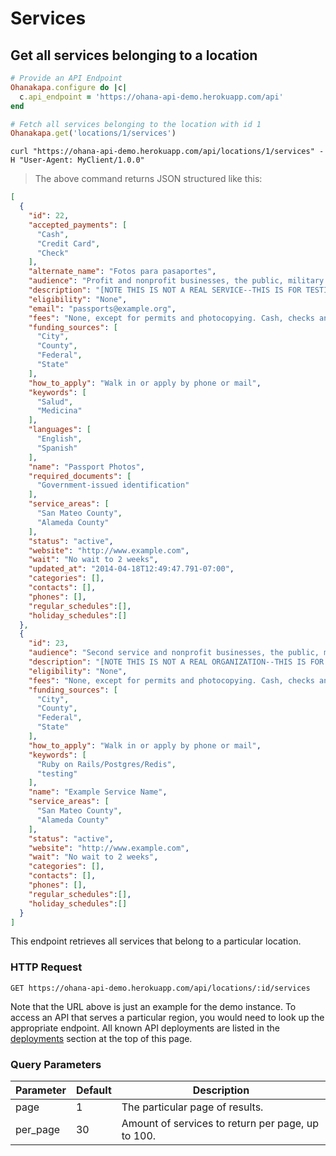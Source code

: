 # Services

## Get all services belonging to a location

```ruby
# Provide an API Endpoint
Ohanakapa.configure do |c|
  c.api_endpoint = 'https://ohana-api-demo.herokuapp.com/api'
end

# Fetch all services belonging to the location with id 1
Ohanakapa.get('locations/1/services')
```

```shell
curl "https://ohana-api-demo.herokuapp.com/api/locations/1/services" -H "User-Agent: MyClient/1.0.0"
```

> The above command returns JSON structured like this:

```json
[
  {
    "id": 22,
    "accepted_payments": [
      "Cash",
      "Credit Card",
      "Check"
    ],
    "alternate_name": "Fotos para pasaportes",
    "audience": "Profit and nonprofit businesses, the public, military facilities, schools and government entities",
    "description": "[NOTE THIS IS NOT A REAL SERVICE--THIS IS FOR TESTING PURPOSES OF THIS ALPHA APP] Lorem ipsum dolor sit amet, consectetur adipiscing elit. Praesent suscipit metus eu orci lobortis dictum. In hac habitasse platea dictumst. Vivamus vulputate, neque ut sodales gravida, lorem nunc pharetra ligula, ac cursus sem justo a sapien. Duis vitae vestibulum magna. Sed vel augue in justo rhoncus viverra. Nam ac felis a purus lobortis porttitor sit amet quis est. Suspendisse vulputate nisl quis nisi fermentum aliquet euismod at augue. Sed ultricies, purus dapibus tristique dictum, tortor mauris porttitor nulla, at porta nisl sem sed dolor. Proin ac hendrerit erat. Duis porta iaculis orci, eu euismod quam tristique in. Phasellus nec purus sit amet sapien volutpat egestas.",
    "eligibility": "None",
    "email": "passports@example.org",
    "fees": "None, except for permits and photocopying. Cash, checks and credit cards accepted",
    "funding_sources": [
      "City",
      "County",
      "Federal",
      "State"
    ],
    "how_to_apply": "Walk in or apply by phone or mail",
    "keywords": [
      "Salud",
      "Medicina"
    ],
    "languages": [
      "English",
      "Spanish"
    ],
    "name": "Passport Photos",
    "required_documents": [
      "Government-issued identification"
    ],
    "service_areas": [
      "San Mateo County",
      "Alameda County"
    ],
    "status": "active",
    "website": "http://www.example.com",
    "wait": "No wait to 2 weeks",
    "updated_at": "2014-04-18T12:49:47.791-07:00",
    "categories": [],
    "contacts": [],
    "phones": [],
    "regular_schedules":[],
    "holiday_schedules":[]
  },
  {
    "id": 23,
    "audience": "Second service and nonprofit businesses, the public, military facilities, schools and government entities",
    "description": "[NOTE THIS IS NOT A REAL ORGANIZATION--THIS IS FOR TESTTING PURPOSES OF THIS ALPHA APP] Lorem ipsum dolor sit amet, consectetur adipiscing elit. Praesent suscipit metus eu orci lobortis dictum. In hac habitasse platea dictumst. Vivamus vulputate, neque ut sodales gravida, lorem nunc pharetra ligula, ac cursus sem justo a sapien. Duis vitae vestibulum magna. Sed vel augue in justo rhoncus viverra. Nam ac felis a purus lobortis porttitor sit amet quis est. Suspendisse vulputate nisl quis nisi fermentum aliquet euismod at augue. Sed ultricies, purus dapibus tristique dictum, tortor mauris porttitor nulla, at porta nisl sem sed dolor. Proin ac hendrerit erat. Duis porta iaculis orci, eu euismod quam tristique in. Phasellus nec purus sit amet sapien volutpat egestas.",
    "eligibility": "None",
    "fees": "None, except for permits and photocopying. Cash, checks and credit cards accepted",
    "funding_sources": [
      "City",
      "County",
      "Federal",
      "State"
    ],
    "how_to_apply": "Walk in or apply by phone or mail",
    "keywords": [
      "Ruby on Rails/Postgres/Redis",
      "testing"
    ],
    "name": "Example Service Name",
    "service_areas": [
      "San Mateo County",
      "Alameda County"
    ],
    "status": "active",
    "website": "http://www.example.com",
    "wait": "No wait to 2 weeks",
    "categories": [],
    "contacts": [],
    "phones": [],
    "regular_schedules":[],
    "holiday_schedules":[]
  }
]
```

This endpoint retrieves all services that belong to a particular location.

### HTTP Request

`GET https://ohana-api-demo.herokuapp.com/api/locations/:id/services`

Note that the URL above is just an example for the demo instance.
To access an API that serves a particular region, you would need to look up
the appropriate endpoint. All known API deployments are listed in the
[deployments](#live-deployments-of-ohana-api) section at the top of this page.

### Query Parameters

Parameter | Default | Description
--------- | ------- | -----------
page | 1 | The particular page of results.
per_page | 30 | Amount of services to return per page, up to 100.
